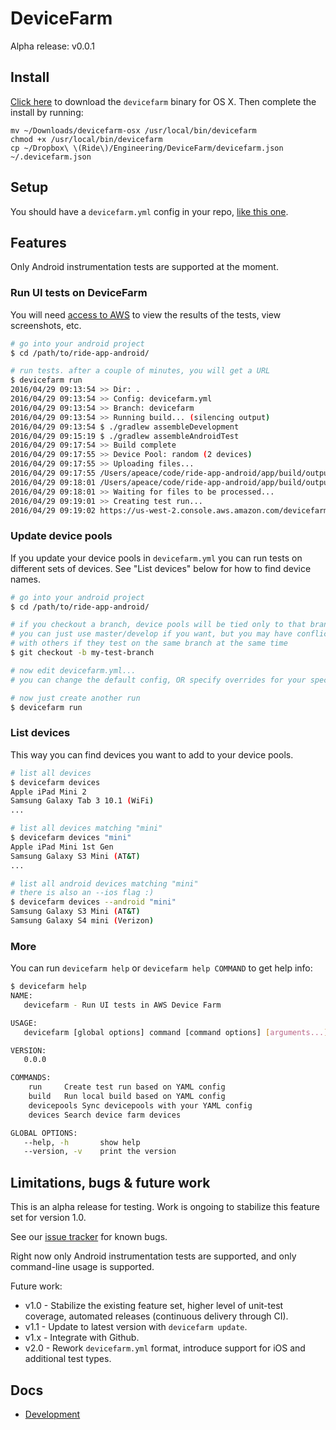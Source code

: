 # DeviceFarm

Alpha release: v0.0.1

## Install

[Click here](https://github.com/ride/devicefarm/releases/download/v0.0.1/devicefarm-osx) to download the `devicefarm` binary for OS X. Then complete the install by running:

```
mv ~/Downloads/devicefarm-osx /usr/local/bin/devicefarm
chmod +x /usr/local/bin/devicefarm
cp ~/Dropbox\ \(Ride\)/Engineering/DeviceFarm/devicefarm.json ~/.devicefarm.json
```

## Setup

You should have a `devicefarm.yml` config in your repo, [like this one](https://github.com/ride/ride-app-android/pull/1297).

## Features

Only Android instrumentation tests are supported at the moment.

### Run UI tests on DeviceFarm

You will need [access to AWS](https://github.com/ride/devops/blob/master/docs/aws-access.md) to view the results of the tests, view screenshots, etc.

```bash
# go into your android project
$ cd /path/to/ride-app-android/

# run tests. after a couple of minutes, you will get a URL
$ devicefarm run
2016/04/29 09:13:54 >> Dir: .
2016/04/29 09:13:54 >> Config: devicefarm.yml
2016/04/29 09:13:54 >> Branch: devicefarm
2016/04/29 09:13:54 >> Running build... (silencing output)
2016/04/29 09:13:54 $ ./gradlew assembleDevelopment
2016/04/29 09:15:19 $ ./gradlew assembleAndroidTest
2016/04/29 09:17:54 >> Build complete
2016/04/29 09:17:55 >> Device Pool: random (2 devices)
2016/04/29 09:17:55 >> Uploading files...
2016/04/29 09:17:55 /Users/apeace/code/ride-app-android/app/build/outputs/apk/app-development-debug.apk
2016/04/29 09:18:01 /Users/apeace/code/ride-app-android/app/build/outputs/apk/app-development-debug-androidTest-unaligned.apk
2016/04/29 09:18:01 >> Waiting for files to be processed...
2016/04/29 09:19:01 >> Creating test run...
2016/04/29 09:19:02 https://us-west-2.console.aws.amazon.com/devicefarm/home?region=us-west-2#/projects/018d4112-c644-4e53-aa37-e83415f83f9f/runs/bd7c001b-dc93-4695-958f-8abbae775532
```

### Update device pools

If you update your device pools in `devicefarm.yml` you can run tests on different sets of devices. See "List devices" below for how to find device names.

```bash
# go into your android project
$ cd /path/to/ride-app-android/

# if you checkout a branch, device pools will be tied only to that branch
# you can just use master/develop if you want, but you may have conflicts
# with others if they test on the same branch at the same time
$ git checkout -b my-test-branch

# now edit devicefarm.yml...
# you can change the default config, OR specify overrides for your specific branch

# now just create another run
$ devicefarm run
```

### List devices

This way you can find devices you want to add to your device pools.

```bash
# list all devices
$ devicefarm devices
Apple iPad Mini 2
Samsung Galaxy Tab 3 10.1 (WiFi)
...

# list all devices matching "mini"
$ devicefarm devices "mini"
Apple iPad Mini 1st Gen
Samsung Galaxy S3 Mini (AT&T)
...

# list all android devices matching "mini"
# there is also an --ios flag :)
$ devicefarm devices --android "mini"
Samsung Galaxy S3 Mini (AT&T)
Samsung Galaxy S4 mini (Verizon)
```

### More

You can run `devicefarm help` or `devicefarm help COMMAND` to get help info:

```bash
$ devicefarm help
NAME:
   devicefarm - Run UI tests in AWS Device Farm

USAGE:
   devicefarm [global options] command [command options] [arguments...]

VERSION:
   0.0.0

COMMANDS:
    run		Create test run based on YAML config
    build	Run local build based on YAML config
    devicepools	Sync devicepools with your YAML config
    devices	Search device farm devices

GLOBAL OPTIONS:
   --help, -h		show help
   --version, -v	print the version
```

## Limitations, bugs & future work

This is an alpha release for testing. Work is ongoing to stabilize this feature set for version 1.0.

See our [issue tracker](https://github.com/ride/devicefarm/issues) for known bugs.

Right now only Android instrumentation tests are supported, and only command-line usage is supported.

Future work:

 * v1.0 - Stabilize the existing feature set, higher level of unit-test coverage, automated releases (continuous delivery through CI).
 * v1.1 - Update to latest version with `devicefarm update`.
 * v1.x - Integrate with Github.
 * v2.0 - Rework `devicefarm.yml` format, introduce support for iOS and additional test types.

## Docs

 * [Development](./docs/development.md)
